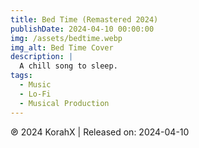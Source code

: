 ```yaml
---
title: Bed Time (Remastered 2024)
publishDate: 2024-04-10 00:00:00
img: /assets/bedtime.webp
img_alt: Bed Time Cover
description: |
  A chill song to sleep.
tags:
  - Music
  - Lo-Fi
  - Musical Production
---
```


℗ 2024 KorahX | Released on: 2024-04-10
